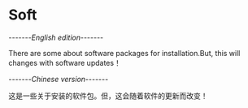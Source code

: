 # Soft
-------*English edition*-------

There are some about software packages  for installation.But, this will changes with software updates！

-------*Chinese version*-------

这是一些关于安装的软件包。但，这会随着软件的更新而改变！
